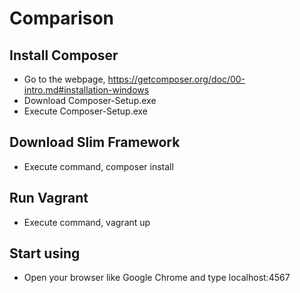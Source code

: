# Comparison 
## Install Composer
- Go to the webpage, https://getcomposer.org/doc/00-intro.md#installation-windows
- Download Composer-Setup.exe
- Execute Composer-Setup.exe

## Download Slim Framework
- Execute command, composer install

## Run Vagrant
- Execute command, vagrant up

## Start using
- Open your browser like Google Chrome and type localhost:4567
